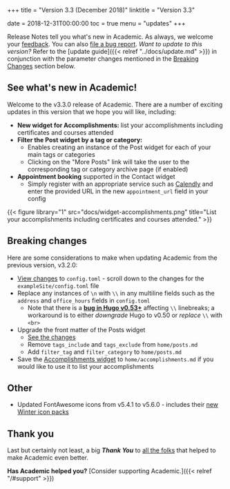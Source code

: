 +++
title = "Version 3.3 (December 2018)"
linktitle = "Version 3.3"

date = 2018-12-31T00:00:00
toc = true
menu = "updates"
+++

Release Notes tell you what's new in Academic. As always, we welcome your [feedback](https://github.com/gcushen/hugo-academic/issues). You can also [file a bug report](https://github.com/gcushen/hugo-academic/issues). *Want to update to this version?* Refer to the [update guide]({{< relref "../docs/update.md" >}}) in conjunction with the parameter changes mentioned in the [Breaking Changes](#breaking-changes) section below.

## See what's new in Academic!

Welcome to the v3.3.0 release of Academic. There are a number of exciting updates in this version that we hope you will like, including:

- **New widget for Accomplishments:** list your accomplishments including certificates and courses attended
- **Filter the Post widget by a tag or category:** 
  - Enables creating an instance of the Post widget for each of your main tags or categories
  - Clicking on the "More Posts" link will take the user to the corresponding tag or category archive page (if enabled)
- **Appointment booking** supported in the Contact widget
  - Simply register with an appropriate service such as [Calendly](https://calendly.com) and enter the provided URL in the new `appointment_url` field in your config

{{< figure library="1" src="docs/widget-accomplishments.png" title="List your accomplishments including certificates and courses attended." >}}

## Breaking changes

Here are some considerations to make when updating Academic from the previous version, v3.2.0:

- [View changes](https://github.com/gcushen/hugo-academic/compare/v3.2.0...v3.3.0#files_bucket) to `config.toml` - scroll down to the changes for the `exampleSite/config.toml` file
- Replace any instances of `\n` with `\\` in any multiline fields such as the `address` and `office_hours` fields in `config.toml`
  - Note that there is a [**bug in Hugo v0.53+**](https://github.com/gcushen/hugo-academic/issues/852#issuecomment-450144889) affecting `\\` linebreaks; a workaround is to either *downgrade* Hugo to v0.50 or *replace* `\\` with `<br>`
- Upgrade the front matter of the Posts widget
  - [See the changes](https://github.com/gcushen/hugo-academic/commit/fbcb7f27618e7cc2c3e9a984fed6bde96f44c01e#diff-bbd6c40eb5d70c1e3d0a58fedc533c13)
  - Remove `tags_include` and `tags_exclude` from `home/posts.md`
  - Add `filter_tag` and `filter_category` to `home/posts.md`
- Save the [Accomplishments widget](https://raw.githubusercontent.com/gcushen/hugo-academic/master/exampleSite/content/home/accomplishments.md) to `home/accomplishments.md` if you would like to use it to list your accomplishments

## Other

- Updated FontAwesome icons from v5.4.1 to v5.6.0 - includes their [new Winter icon packs](https://fontawesome.com/icons?from=io)

## Thank you

Last but certainly not least, a big **_Thank You_** to [all the folks](https://github.com/gcushen/hugo-academic/graphs/contributors) that helped to make Academic even better.

**Has Academic helped you?** [Consider supporting Academic.]({{< relref "/#support" >}})
